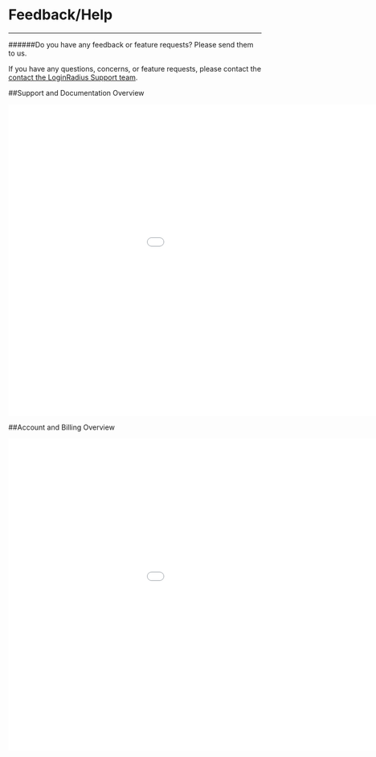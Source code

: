 Feedback/Help
===
---
######Do you have any feedback or feature requests? Please send them to us.

If you have any questions, concerns, or feature requests, please contact the [contact the LoginRadius Support team](http://support.loginradius.com/hc/en-us/requests/new).

##Support and Documentation Overview
<iframe src="//cdn.embedly.com/widgets/media.html?src=https%3A%2F%2Fplayer.vimeo.com%2Fvideo%2F174454298&url=https%3A%2F%2Fvimeo.com%2F174454298&image=http%3A%2F%2Fi.vimeocdn.com%2Fvideo%2F581351161_960.jpg&key=02466f963b9b4bb8845a05b53d3235d7&type=text%2Fhtml&schema=vimeo" width="1152" height="620" scrolling="no" frameborder="0" allowfullscreen=""></iframe>

##Account and Billing Overview
<iframe src="//cdn.embedly.com/widgets/media.html?src=https%3A%2F%2Fplayer.vimeo.com%2Fvideo%2F174453632&url=https%3A%2F%2Fvimeo.com%2F174453632&image=http%3A%2F%2Fi.vimeocdn.com%2Fvideo%2F581350324_960.jpg&key=02466f963b9b4bb8845a05b53d3235d7&type=text%2Fhtml&schema=vimeo" width="1152" height="620" scrolling="no" frameborder="0" allowfullscreen=""></iframe>